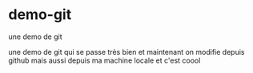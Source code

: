 
# demo-git
une demo de git


une demo de git qui se passe très bien
et maintenant on modifie depuis github
mais aussi depuis ma machine locale 
et c'est coool

